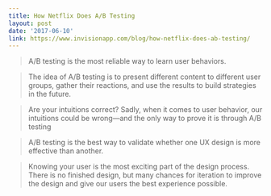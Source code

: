 ```yaml
---
title: How Netflix Does A/B Testing
layout: post
date: '2017-06-10'
link: https://www.invisionapp.com/blog/how-netflix-does-ab-testing/
---
```


> A/B testing is the most reliable way to learn user behaviors.

> The idea of A/B testing is to present different content to different user groups, gather their reactions, and use the results to build strategies in the future.

 > Are your intuitions correct? Sadly, when it comes to user behavior, our intuitions could be wrong—and the only way to prove it is through A/B testing

> A/B testing is the best way to validate whether one UX design is more effective than another.

> Knowing your user is the most exciting part of the design process. There is no finished design, but many chances for iteration to improve the design and give our users the best experience possible.